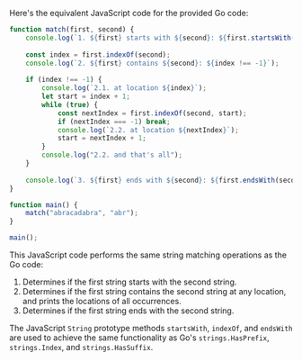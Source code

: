 Here's the equivalent JavaScript code for the provided Go code:

```javascript
function match(first, second) {
    console.log(`1. ${first} starts with ${second}: ${first.startsWith(second)}`);
    
    const index = first.indexOf(second);
    console.log(`2. ${first} contains ${second}: ${index !== -1}`);
    
    if (index !== -1) {
        console.log(`2.1. at location ${index}`);
        let start = index + 1;
        while (true) {
            const nextIndex = first.indexOf(second, start);
            if (nextIndex === -1) break;
            console.log(`2.2. at location ${nextIndex}`);
            start = nextIndex + 1;
        }
        console.log("2.2. and that's all");
    }
    
    console.log(`3. ${first} ends with ${second}: ${first.endsWith(second)}`);
}

function main() {
    match("abracadabra", "abr");
}

main();
```

This JavaScript code performs the same string matching operations as the Go code:
1. Determines if the first string starts with the second string.
2. Determines if the first string contains the second string at any location, and prints the locations of all occurrences.
3. Determines if the first string ends with the second string.

The JavaScript `String` prototype methods `startsWith`, `indexOf`, and `endsWith` are used to achieve the same functionality as Go's `strings.HasPrefix`, `strings.Index`, and `strings.HasSuffix`.
